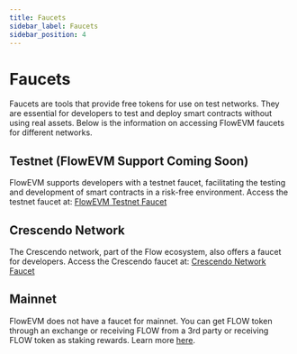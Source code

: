 ```yaml
---
title: Faucets
sidebar_label: Faucets
sidebar_position: 4
---
```


# Faucets

Faucets are tools that provide free tokens for use on test networks. They are essential for developers to test and deploy smart contracts without using real assets. Below is the information on accessing FlowEVM faucets for different networks.

## Testnet (FlowEVM Support Coming Soon)

FlowEVM supports developers with a testnet faucet, facilitating the testing and development of smart contracts in a risk-free environment. Access the testnet faucet at: [FlowEVM Testnet Faucet](https://testnet-faucet.onflow.org/)

## Crescendo Network

The Crescendo network, part of the Flow ecosystem, also offers a faucet for developers. Access the Crescendo faucet at: [Crescendo Network Faucet](https://crescendo-faucet.onflow.org/)

## Mainnet

FlowEVM does not have a faucet for mainnet. You can get FLOW token through an exchange or receiving FLOW from a 3rd party or receiving FLOW token as staking rewards. Learn more [here](https://flow.com/use-flow/flow-token).
